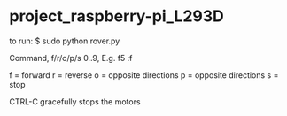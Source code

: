 # project_raspberry-pi_L293D

to run:
$ sudo python rover.py 

Command, f/r/o/p/s 0..9, E.g. f5 :f

f = forward
r = reverse
o = opposite directions
p = opposite directions
s = stop

CTRL-C gracefully stops the motors

